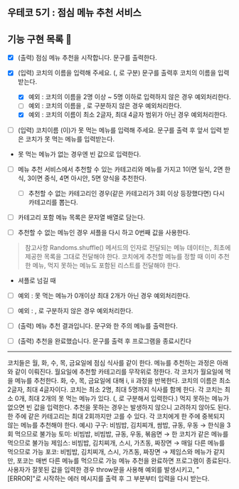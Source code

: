 ## 우테코 5기 : 점심 메뉴 추천 서비스

## 기능 구현 목록 🍚

- [x] (출력) 점심 메뉴 추천을 시작합니다. 문구를 출력한다.

- [x] (입력) 코치의 이름을 입력해 주세요. (, 로 구분) 문구를 출력후 코치의 이름을 입력받는다.

  - [x] 예외 : 코치의 이름을 2명 이상 ~ 5명 이하로 입력하지 않은 경우 예외처리한다.
  - [ ] 예외 : 코치의 이름을 , 로 구분하지 않은 경우 예외처리한다.
  - [x] 예외 : 코치의 이름이 최소 2글자, 최대 4글자 범위가 아닌 경우 예외처리한다.

- [ ] (입력) 코치이름 (이)가 못 먹는 메뉴를 입력해 주세요. 문구를 출력 후 앞서 입력 받은 코치가 못 먹는 메뉴를 입력받는다.
- 못 먹는 메뉴가 없는 경우엔 빈 값으로 입력한다.

- [ ] 메뉴 추천 서비스에서 추천할 수 있는 카테고리와 메뉴를 가지고 1이면 일식, 2면 한식, 3이면 중식, 4면 아시안, 5면 양식을 추천한다.

  - [ ] 추천할 수 없는 카테고리인 경우(같은 카테고리가 3회 이상 등장했다면) 다시 카테고리를 뽑는다.

- [ ] 카테고리 포함 메뉴 목록은 문자열 배열로 담는다.
- [ ] 추천할 수 없는 메뉴인 경우 셔플을 다시 하고 0번째 값을 사용한다.

> 참고사항
> Randoms.shuffle() 메서드의 인자로 전달되는 메뉴 데이터는, 최초에 제공한 목록을 그대로 전달해야 한다.
> 코치에게 추천할 메뉴를 정할 때 이미 추천한 메뉴, 먹지 못하는 메뉴도 포함된 리스트를 전달해야 한다.

- 셔플로 넘길 때

- [ ] 예외 : 못 먹는 메뉴가 0개이상 최대 2개가 아닌 경우 예외처리한다.
- [ ] 예외 : , 로 구분하지 않은 경우 예외처리한다.

- [ ] (출력) 메뉴 추천 결과입니다. 문구와 한 주의 메뉴를 출력한다.

- [ ] (출력) 추천을 완료했습니다. 문구를 출력 후 프로그램을 종료시킨다

---

코치들은 월, 화, 수, 목, 금요일에 점심 식사를 같이 한다.
메뉴를 추천하는 과정은 아래와 같이 이뤄진다.
월요일에 추천할 카테고리를 무작위로 정한다.
각 코치가 월요일에 먹을 메뉴를 추천한다.
화, 수, 목, 금요일에 대해 i, ii 과정을 반복한다.
코치의 이름은 최소 2글자, 최대 4글자이다.
코치는 최소 2명, 최대 5명까지 식사를 함께 한다.
각 코치는 최소 0개, 최대 2개의 못 먹는 메뉴가 있다. (, 로 구분해서 입력한다.)
먹지 못하는 메뉴가 없으면 빈 값을 입력한다.
추천을 못하는 경우는 발생하지 않으니 고려하지 않아도 된다.
한 주에 같은 카테고리는 최대 2회까지만 고를 수 있다.
각 코치에게 한 주에 중복되지 않는 메뉴를 추천해야 한다.
예시)
구구: 비빔밥, 김치찌개, 쌈밥, 규동, 우동 → 한식을 3회 먹으므로 불가능
토미: 비빔밥, 비빔밥, 규동, 우동, 볶음면 → 한 코치가 같은 메뉴를 먹으므로 불가능
제임스: 비빔밥, 김치찌개, 스시, 가츠동, 짜장면 → 매일 다른 메뉴를 먹으므로 가능
포코: 비빔밥, 김치찌개, 스시, 가츠동, 짜장면 → 제임스와 메뉴가 같지만, 포코는 매번 다른 메뉴를 먹으므로 가능
메뉴 추천을 완료하면 프로그램이 종료된다.
사용자가 잘못된 값을 입력한 경우 throw문을 사용해 예외를 발생시키고, "[ERROR]"로 시작하는 에러 메시지를 출력 후 그 부분부터 입력을 다시 받는다.
